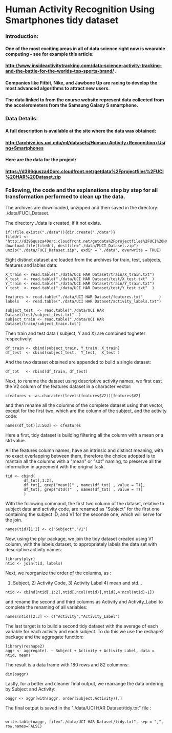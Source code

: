 # Human Activity Recognition Using Smartphones tidy dataset

### Introduction:

#### One of the most exciting areas in all of data science right now is wearable computing - see for example this article: 

####   http://www.insideactivitytracking.com/data-science-activity-tracking-and-the-battle-for-the-worlds-top-sports-brand/ . 

#### Companies like Fitbit, Nike, and Jawbone Up are racing to develop the most advanced algorithms to attract new users. 
#### The data linked to from the course website represent data collected from the accelerometers from the Samsung Galaxy S smartphone. 

### Data Details:

#### A full description is available at the site where the data was obtained: 
   
#### http://archive.ics.uci.edu/ml/datasets/Human+Activity+Recognition+Using+Smartphones 
 
#### Here are the data for the project: 
   
####   https://d396qusza40orc.cloudfront.net/getdata%2Fprojectfiles%2FUCI%20HAR%20Dataset.zip 
 

### Following, the code and the explanations step by step for all transformation performed to clean up  the data.

The archives are downloaded, unzipped and then saved in the directory: ./data/FUCI_Dataset.

The directory ./data is created, if it not exists.
```{r}
if(!file.exists("./data")){dir.create("./data")}
fileUrl <- "http://d396qusza40orc.cloudfront.net/getdata%2Fprojectfiles%2FUCI%20HAR%20Dataset.zip"
download.file(fileUrl, destfile="./data/FUCI_Dataset.zip")
unzip("./data/FUCI_Dataset.zip", exdir = "./data", overwrite = TRUE)

```

Eight distinct dataset are loaded from the archives for train, test, subjects, features and lables data:
```{r}
X_train <- read.table("./data/UCI HAR Dataset/train/X_train.txt")
X_test  <- read.table("./data/UCI HAR Dataset/test/X_test.txt"  )
Y_train <- read.table("./data/UCI HAR Dataset/train/Y_train.txt")
Y_test  <- read.table("./data/UCI HAR Dataset/test/Y_test.txt"  )

features <- read.table("./data/UCI HAR Dataset/features.txt"       )
labels   <- read.table("./data/UCI HAR Dataset/activity_labels.txt")

subject_test  <- read.table("./data/UCI HAR Dataset/test/subject_test.txt"  )
subject_train <- read.table("./data/UCI HAR Dataset/train/subject_train.txt")
```

Then train and test data ( subject, Y and X) are combined togheter respectively:
```{r}
df_train <- cbind(subject_train, Y_train, X_train)
df_test  <- cbind(subject_test,  Y_test,  X_test )
```

And the two dataset obtained are appended to build a single dataset:
```{r}
df_tot   <- rbind(df_train, df_test)
```

Next, to rename the dataset using descriptive activity names, we first cast the V2 column of the features dataset in a character vector:
```{r}
cfeatures <- as.character(levels(features$V2))[features$V2]

```

and then rename all the columns of the complete dataset using that vector, except for the first two, which are the column of the subject, and the activity code:
```{r}
names(df_tot)[3:563] <- cfeatures
```

Here a first, tidy dataset is building filtering all the column with a mean or a std value.

All the features column names, have an intrinsic and distinct meaning, with no exact overlapping between them, therefore the choice adopted is to mantain all the columns with a "mean" or "sdt" naming, to preserve all the information in agreement with the original task.

```{r}
tid <- cbind(
        df_tot[,1:2],
        df_tot[, grep("mean()" , names(df_tot) , value = T)],
        df_tot[, grep("std()"  , names(df_tot) , value = T)] 
        )

```

With the following command, the first two column of the dataset, relative to subject data and activity code, are renamed as "Subject" for the first one containing the subject ID, and V1 for the seconde one,  which will serve for the join.
```{r}
names(tid)[1:2] <- c("Subject","V1")
```

Now, using the plyr package, we join the tidy dataset created using V1 column, with the labels dataset, to appropriately labels the data set with descriptive activity names:
```{r}
library(plyr)
ntid <- join(tid, labels)
```

Next, we reorganize the order of the columns, as :
1) Subject, 2) Activity Code, 3) Activity Label 4) mean and std... 
```{r}
ntid <- cbind(ntid[,1:2],ntid[,ncol(ntid)],ntid[,4:ncol(ntid)-1])
```

and rename the second and third columns as Activity and Activity_Label to complete the renaming of all variables:
```{r}
names(ntid)[2:3] <- c("Activity","Activity_Label")
```

The last target is to build a second tidy dataset with the average of each variable for each activity and each subject. To do this we use the reshape2 package and the aggregate function:
```{r}
library(reshape2)
aggr <- aggregate(. ~ Subject + Activity + Activity_Label, data = ntid, mean)
```

The result is a data frame with 180 rows and 82 columnns:
```{r}
dim(oaggr)
```

Lastly, for a better and cleaner final output, we rearrange the data ordering by Subject and Activity:
```{r}
oaggr <- aggr[with(aggr, order(Subject,Activity)),]
```

The final output is saved in the "./data/UCI HAR Dataset/tidy.txt" file :
```{r}

write.table(oaggr, file="./data/UCI HAR Dataset/tidy.txt", sep = ",", row.names=FALSE)

```






